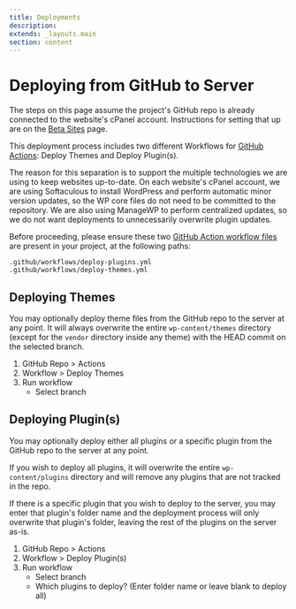 ```yaml
---
title: Deployments
description:
extends: _layouts.main
section: content
---
```


# Deploying from GitHub to Server

The steps on this page assume the project's GitHub repo is already connected to the website's cPanel account. Instructions for setting that up are on the [Beta Sites](/projects/beta-sites) page.

This deployment process includes two different Workflows for [GitHub Actions](https://github.com/actions): Deploy Themes and Deploy Plugin(s).

The reason for this separation is to support the multiple technologies we are using to keep websites up-to-date. On each website's cPanel account, we are using Softaculous to install WordPress and perform automatic minor version updates, so the WP core files do not need to be committed to the repository. We are also using ManageWP to perform centralized updates, so we do not want deployments to unnecessarily overwrite plugin updates.

Before proceeding, please ensure these two [GitHub Action workflow files](https://github.com/unitymakesus/.github/tree/main/.github/workflows) are present in your project, at the following paths:

```
.github/workflows/deploy-plugins.yml
.github/workflows/deploy-themes.yml
```

## Deploying Themes

You may optionally deploy theme files from the GitHub repo to the server at any point. It will always overwrite the entire `wp-content/themes` directory (except for the `vendor` directory inside any theme) with the HEAD commit on the selected branch.

1. GitHub Repo > Actions
2. Workflow > Deploy Themes
3. Run workflow
    * Select branch

## Deploying Plugin(s)

You may optionally deploy either all plugins or a specific plugin from the GitHub repo to the server at any point.

If you wish to deploy all plugins, it will overwrite the entire `wp-content/plugins` directory and will remove any plugins that are not tracked in the repo.

If there is a specific plugin that you wish to deploy to the server, you may enter that plugin's folder name and the deployment process will only overwrite that plugin's folder, leaving the rest of the plugins on the server as-is.

1. GitHub Repo > Actions
2. Workflow > Deploy Plugin(s)
3. Run workflow
    * Select branch
    * Which plugins to deploy? (Enter folder name or leave blank to deploy all)
